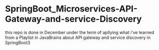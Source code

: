# SpringBoot_Microservices-API-Gateway-and-service-Discovery
this repo is done in December under the term of apllying what i've learned from a Playlist in JavaBrains about API gateway and service discovery in SpringBoot3
